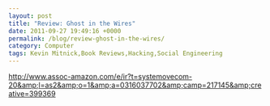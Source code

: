 ```yaml
---
layout: post
title: "Review: Ghost in the Wires"
date: 2011-09-27 19:49:16 +0000
permalink: /blog/review-ghost-in-the-wires/
category: Computer
tags: Kevin Mitnick,Book Reviews,Hacking,Social Engineering
---
```

http://www.assoc-amazon.com/e/ir?t=systemovecom-20&amp;l=as2&amp;o=1&amp;a=0316037702&amp;camp=217145&amp;creative=399369
